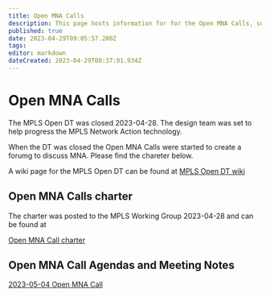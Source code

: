 ```yaml
---
title: Open MNA Calls
description: This page hosts information for for the Open MNA Calls, such as charter, agendas/notes, invites and recommendations.
published: true
date: 2023-04-29T09:05:57.200Z
tags: 
editor: markdown
dateCreated: 2023-04-29T08:37:01.934Z
---
```


# Open MNA Calls

The MPLS Open DT was closed 2023-04-28. The design team was set to help progress the MPLS Network Action technology.

When the DT was closed the Open MNA Calls were started to create a forumg to discuss MNA. Please find the chareter below.

A wiki page for the MPLS Open DT can be found at [MPLS Open DT wiki](https://wiki.ietf.org/en/group/mpls/odt/main)

## Open MNA Calls charter

The charter was posted to the MPLS Working Group 2023-04-28 and can be found at

[Open MNA Call charter](https://wiki.ietf.org/e/en/group/mpls/omc/charter)

## Open MNA Call Agendas and Meeting Notes

[2023-05-04 Open MNA Call](https://wiki.ietf.org/e/en/group/mpls/omc/2023-05-04-Open-MNA-Call)